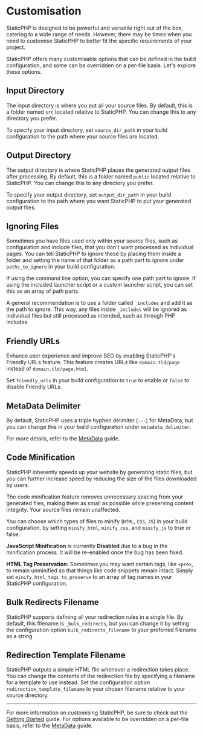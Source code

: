 # Customisation

StaticPHP is designed to be powerful and versatile right out of the box, catering to a wide range of needs. However, there may be times when you need to customise StaticPHP to better fit the specific requirements of your project.

StaticPHP offers many customisable options that can be defined in the build configuration, and some can be overridden on a per-file basis. Let's explore these options.

## Input Directory

The input directory is where you put all your source files. By default, this is a folder named `src` located relative to StaticPHP. You can change this to any directory you prefer.

To specify your input directory, set `source_dir_path` in your build configuration to the path where your source files are located.

## Output Directory

The output directory is where StaticPHP places the generated output files after processing. By default, this is a folder named `public` located relative to StaticPHP. You can change this to any directory you prefer.

To specify your output directory, set `output_dir_path` in your build configuration to the path where you want StaticPHP to put your generated output files.

## Ignoring Files

Sometimes you have files used only within your source files, such as configuration and include files, that you don't want processed as individual pages. You can tell StaticPHP to ignore these by placing them inside a folder and setting the name of that folder as a path part to ignore under `paths_to_ignore` in your build configuration.

If using the command line option, you can specify one path part to ignore. If using the included launcher script or a custom launcher script, you can set this as an array of path parts.

A general recommendation is to use a folder called `_includes` and add it as the path to ignore. This way, any files inside `_includes` will be ignored as individual files but still processed as intended, such as through PHP includes.

## Friendly URLs

Enhance user experience and improve SEO by enabling StaticPHP's Friendly URLs feature. This feature creates URLs like `domain.tld/page` instead of `domain.tld/page.html`.

Set `friendly_urls` in your build configuration to `true` to enable or `false` to disable Friendly URLs.

## MetaData Delimiter

By default, StaticPHP uses a triple hyphen delimiter (`---`) for MetaData, but you can change this in your build configuration under `metadata_delimiter`.

For more details, refer to the [MetaData](MetaData.md) guide.

## Code Minification

StaticPHP inherently speeds up your website by generating static files, but you can further increase speed by reducing the size of the files downloaded by users.

The code minification feature removes unnecessary spacing from your generated files, making them as small as possible while preserving content integrity. Your source files remain unaffected.

You can choose which types of files to minify (`HTML`, `CSS`, `JS`) in your build configuration, by setting `minify_html`, `minify_css`, and `minify_js` to true or false.

**JavaScript Minification** is currently **Disabled** due to a bug in the minification process. It will be re-enabled once the bug has been fixed.

**HTML Tag Preservation:** Sometimes you may want certain tags, like `<pre>`, to remain unminified so that things like code snippets remain intact. Simply set `minify_html_tags_to_preserve` to an array of tag names in your StaticPHP configuration.

## Bulk Redirects Filename

StaticPHP supports defining all your redirection rules in a single file. By default, this filename is `_bulk_redirects`, but you can change it by setting the configuration option `bulk_redirects_filename` to your preferred filename as a string.

## Redirection Template Filename
StaticPHP outputs a simple HTML file whenever a redirection takes place. You can change the contents of the redirection file by specifying a filename for a template to use instead. Set the configuration option `redirection_template_filename` to your chosen filename relative to your source directory.

---

For more information on customising StaticPHP, be sure to check out the [Getting Started](Getting-Started.md) guide. For options available to be overridden on a per-file basis, refer to the [MetaData](MetaData.md) guide.

